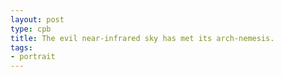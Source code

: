 ```yaml
---
layout: post
type: cpb
title: The evil near-infrared sky has met its arch-nemesis.
tags:
- portrait
---
```

